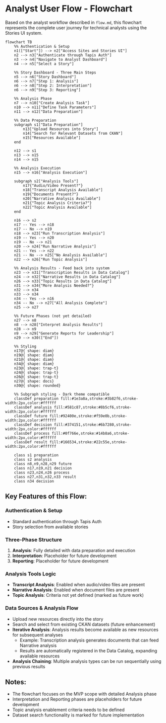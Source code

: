 # Analyst User Flow - Flowchart

Based on the analyst workflow described in `flow.md`, this flowchart represents the complete user journey for technical analysts using the Stories UI system.

```mermaid
flowchart TB
    %% Authentication & Setup
    n1(["Start"]) --> n2["Access Sites and Stories UI"]
    n2 --> n3["Authenticate through Tapis Auth"]
    n3 --> n4["Navigate to Analyst Dashboard"]
    n4 --> n5["Select a Story"]

    %% Story Dashboard - Three Main Steps
    n5 --> n6["Story Dashboard"]
    n6 --> n7["Step 1: Analysis"]
    n6 --> n8["Step 2: Interpretation"]
    n6 --> n9["Step 3: Reporting"]

    %% Analysis Phase
    n7 --> n10["Create Analysis Task"]
    n10 --> n11["Define Task Parameters"]
    n11 --> n12["Data Preparation"]

    %% Data Preparation
    subgraph s1["Data Preparation"]
        n13["Upload Resources into Story"]
        n14["Search for Relevant Datasets from CKAN"]
        n15["Resources Available"]
    end

    n12 --> s1
    n13 --> n15
    n14 --> n15

    %% Analysis Execution
    n15 --> n16["Analysis Execution"]

    subgraph s2["Analysis Tools"]
        n17{"Audio/Video Present?"}
        n18["Transcript Analysis Available"]
        n19{"Documents Present?"}
        n20["Narrative Analysis Available"]
        n21{"Topic Analysis Criteria?"}
        n22["Topic Analysis Available"]
    end

    n16 --> s2
    n17 -- Yes --> n18
    n17 -- No --> n19
    n18 --> n23["Run Transcription Analysis"]
    n19 -- Yes --> n20
    n19 -- No --> n21
    n20 --> n24["Run Narrative Analysis"]
    n21 -- Yes --> n22
    n21 -- No --> n25["No Analysis Available"]
    n22 --> n26["Run Topic Analysis"]

    %% Analysis Results - Feed back into system
    n23 --> n31["Transcription Results in Data Catalog"]
    n24 --> n32["Narrative Results in Data Catalog"]
    n26 --> n33["Topic Results in Data Catalog"]
    n31 --> n34{"More Analysis Needed?"}
    n32 --> n34
    n33 --> n34
    n34 -- Yes --> n16
    n34 -- No --> n27["All Analysis Complete"]
    n25 --> n27

    %% Future Phases (not yet detailed)
    n27 --> n8
    n8 --> n28["Interpret Analysis Results"]
    n28 --> n9
    n9 --> n29["Generate Reports for Leadership"]
    n29 --> n30(["End"])

    %% Styling
    n17@{ shape: diam}
    n19@{ shape: diam}
    n21@{ shape: diam}
    n34@{ shape: diam}
    n23@{ shape: trap-t}
    n24@{ shape: trap-t}
    n26@{ shape: trap-t}
    n27@{ shape: docs}
    n30@{ shape: rounded}

    %% Subgraph styling - Dark theme compatible
    classDef preparation fill:#1e3a8a,stroke:#3b82f6,stroke-width:2px,color:#ffffff
    classDef analysis fill:#581c87,stroke:#8b5cf6,stroke-width:2px,color:#ffffff
    classDef future fill:#92400e,stroke:#f59e0b,stroke-width:2px,color:#ffffff
    classDef decision fill:#374151,stroke:#6b7280,stroke-width:2px,color:#ffffff
    classDef process fill:#0f766e,stroke:#14b8a6,stroke-width:2px,color:#ffffff
    classDef result fill:#166534,stroke:#22c55e,stroke-width:2px,color:#ffffff

    class s1 preparation
    class s2 analysis
    class n8,n9,n28,n29 future
    class n17,n19,n21 decision
    class n23,n24,n26 process
    class n27,n31,n32,n33 result
    class n34 decision
```

## Key Features of this Flow:

### Authentication & Setup

- Standard authentication through Tapis Auth
- Story selection from available stories

### Three-Phase Structure

1. **Analysis**: Fully detailed with data preparation and execution
2. **Interpretation**: Placeholder for future development
3. **Reporting**: Placeholder for future development

### Analysis Tools Logic

- **Transcript Analysis**: Enabled when audio/video files are present
- **Narrative Analysis**: Enabled when document files are present
- **Topic Analysis**: Criteria not yet defined (marked as future work)

### Data Sources & Analysis Flow

- Upload new resources directly into the story
- Search and select from existing CKAN datasets (future enhancement)
- **Iterative Analysis**: Analysis results become available as new resources for subsequent analyses
  - Example: Transcription analysis generates documents that can feed Narrative analysis
  - Results are automatically registered in the Data Catalog, expanding available resources
- **Analysis Chaining**: Multiple analysis types can be run sequentially using previous results

## Notes:

- The flowchart focuses on the MVP scope with detailed Analysis phase
- Interpretation and Reporting phases are placeholders for future development
- Topic analysis enablement criteria needs to be defined
- Dataset search functionality is marked for future implementation
